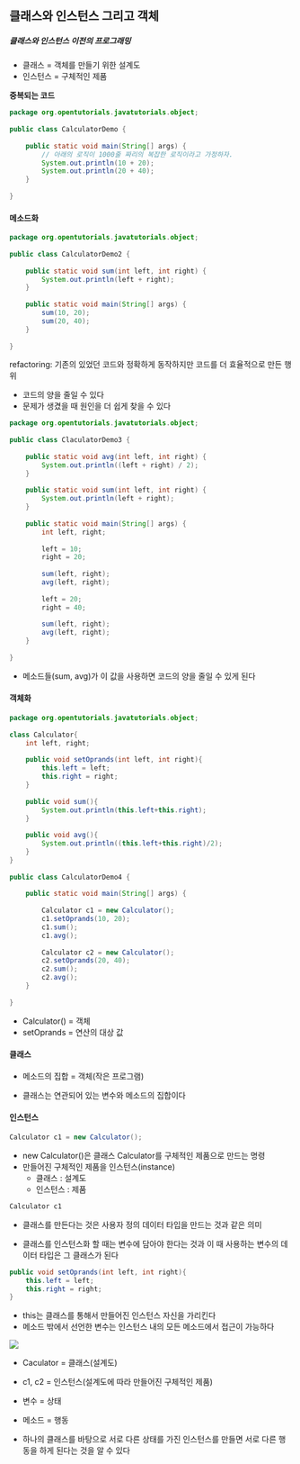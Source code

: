 ## 클래스와 인스턴스 그리고 객체

##### 클래스와 인스턴스 이전의 프로그래밍

- 클래스 = 객체를 만들기 위한 설계도
- 인스턴스 = 구체적인 제품

**중복되는 코드**
```java
package org.opentutorials.javatutorials.object;
 
public class CalculatorDemo {
 
    public static void main(String[] args) {
        // 아래의 로직이 1000줄 짜리의 복잡한 로직이라고 가정하자.
        System.out.println(10 + 20);
        System.out.println(20 + 40);
    }
 
}
```
#### 메소드화

```java
package org.opentutorials.javatutorials.object;
 
public class CalculatorDemo2 {
 
    public static void sum(int left, int right) {
        System.out.println(left + right);
    }
 
    public static void main(String[] args) {
        sum(10, 20);
        sum(20, 40);
    }
 
}
```
refactoring: 기존의 있었던 코드와 정확하게 동작하지만 코드를 더 효율적으로 만든 행위 

- 코드의 양을 줄일 수 있다
- 문제가 생겼을 때 원인을 더 쉽게 찾을 수 있다

```java
package org.opentutorials.javatutorials.object;
 
public class ClaculatorDemo3 {
 
    public static void avg(int left, int right) {
        System.out.println((left + right) / 2);
    }
 
    public static void sum(int left, int right) {
        System.out.println(left + right);
    }
 
    public static void main(String[] args) {
        int left, right;
 
        left = 10;
        right = 20;
 
        sum(left, right);
        avg(left, right);
 
        left = 20;
        right = 40;
 
        sum(left, right);
        avg(left, right);
    }
 
}
```
- 메소드들(sum, avg)가 이 값을 사용하면 코드의 양을 줄일 수 있게 된다

#### 객체화


```java
package org.opentutorials.javatutorials.object;
 
class Calculator{
    int left, right;
      
    public void setOprands(int left, int right){
        this.left = left;
        this.right = right;
    }
      
    public void sum(){
        System.out.println(this.left+this.right);
    }
      
    public void avg(){
        System.out.println((this.left+this.right)/2);
    }
}
  
public class CalculatorDemo4 {
      
    public static void main(String[] args) {
          
        Calculator c1 = new Calculator();
        c1.setOprands(10, 20);
        c1.sum();       
        c1.avg();       
          
        Calculator c2 = new Calculator();
        c2.setOprands(20, 40);
        c2.sum();       
        c2.avg();
    }
  
}
```

- Calculator() = 객체
- setOprands = 연산의 대상 값

#### 클래스


- 메소드의 집합 = 객체(작은 프로그램)

- 클래스는 연관되어 있는 변수와 메소드의 집합이다

#### 인스턴스

```java
Calculator c1 = new Calculator();
```
- new Calculator()은 클래스 Calculator를 구체적인 제품으로 만드는 명령
- 만들어진 구체적인 제품을 인스턴스(instance)
    - 클래스 : 설계도
    - 인스턴스 : 제품

```java
Calculator c1
```

- 클래스를 만든다는 것은 사용자 정의 데이터 타입을 만드는 것과 같은 의미

- 클래스를 인스턴스화 할 때는 변수에 담아야 한다는 것과 이 때 사용하는 변수의 데이터 타입은 그 클래스가 된다

```java
public void setOprands(int left, int right){
    this.left = left;
    this.right = right;
}
```

- this는 클래스를 통해서 만들어진 인스턴스 자신을 가리킨다
-  메소드 밖에서 선언한 변수는 인스턴스 내의 모든 메소드에서 접근이 가능하다


![](https://s3.ap-northeast-2.amazonaws.com/opentutorials-user-file/module/516/1878.gif)

- Caculator = 클래스(설계도)

- c1, c2 = 인스턴스(설계도에 따라 만들어진 구체적인 제품)

-  변수 = 상태
-  메소드 = 행동

-  하나의 클래스를 바탕으로 서로 다른 상태를 가진 인스턴스를 만들면 서로 다른 행동을 하게 된다는 것을 알 수 있다
